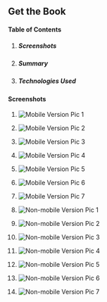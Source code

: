 ## Get the Book

#### Table of Contents
1.  ##### Screenshots
2.  ##### Summary
3.  ##### Technologies Used

#### Screenshots
1.  ![Mobile Version Pic 1](https://github.com/MissyM2/thinkful-get-the-book/images/getTheBookmobilepic1.png "Mobile Pic 1")
2.  ![Mobile Version Pic 2](https://github.com/MissyM2/thinkful-get-the-book/images/getTheBookmobilepic2.png "Mobile Pic 2")
3.  ![Mobile Version Pic 3](https://github.com/MissyM2/thinkful-get-the-book/images/getTheBookmobilepic3.png "Mobile Pic 3")
4.  ![Mobile Version Pic 4](https://github.com/MissyM2/thinkful-get-the-book/images/getTheBookmobilepic4.png "Mobile Pic 4")
5.  ![Mobile Version Pic 5](https://github.com/MissyM2/thinkful-get-the-book/images/getTheBookmobilepic5.png "Mobile Pic 5")
6.  ![Mobile Version Pic 6](https://github.com/MissyM2/thinkful-get-the-book/images/getTheBookmobilepic6.png "Mobile Pic 6")
7.  ![Mobile Version Pic 7](https://github.com/MissyM2/thinkful-get-the-book/images/getTheBookmobilepic7.png "Mobile Pic 7")

1.  ![Non-mobile Version Pic 1](https://github.com/MissyM2/thinkful-get-the-book/images/getTheBooknonmobilepic1.png "Non-Mobile Pic 1")
2.  ![Non-mobile Version Pic 2](https://github.com/MissyM2/thinkful-get-the-book/images/getTheBooknonmobilepic2.png "Non-Mobile Pic 1")
3.  ![Non-mobile Version Pic 3](https://github.com/MissyM2/thinkful-get-the-book/images/getTheBooknonmobilepic3.png "Non-Mobile Pic 1")
4.  ![Non-mobile Version Pic 4](https://github.com/MissyM2/thinkful-get-the-book/images/getTheBooknonmobilepic4.png "Non-Mobile Pic 1")
5.  ![Non-mobile Version Pic 5](https://github.com/MissyM2/thinkful-get-the-book/images/getTheBooknonmobilepic5.png "Non-Mobile Pic 1")
6.  ![Non-mobile Version Pic 6](https://github.com/MissyM2/thinkful-get-the-book/images/getTheBooknonmobilepic6.png "Non-Mobile Pic 1")
7.  ![Non-mobile Version Pic 7](https://github.com/MissyM2/thinkful-get-the-book/images/getTheBooknonmobilepic7.png "Non-Mobile Pic 1")

